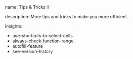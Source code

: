 name: Tips & Tricks II

description: More tips and tricks to make you more efficient.

insights:
  - use-shortcuts-to-select-cells
  - always-check-function-range
  - autofill-feature
  - see-version-history
